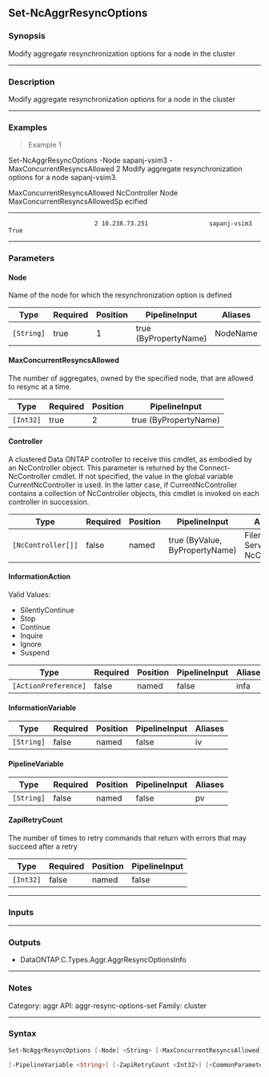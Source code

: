 Set-NcAggrResyncOptions
-----------------------

### Synopsis
Modify aggregate resynchronization options for a node in the cluster

---

### Description

Modify aggregate resynchronization options for a node in the cluster

---

### Examples
> Example 1

Set-NcAggrResyncOptions -Node sapanj-vsim3 -MaxConcurrentResyncsAllowed 2
Modify aggregate resynchronization options for a node sapanj-vsim3.

MaxConcurrentResyncsAllowed NcController                  Node                          MaxConcurrentResyncsAllowedSp
                                                                                                                ecified
  --------------------------- ------------                  ----                          -----------------------------
                            2 10.238.73.251                 sapanj-vsim3                                           True

---

### Parameters
#### **Node**
Name of the node for which the resynchronization option is defined

|Type      |Required|Position|PipelineInput        |Aliases |
|----------|--------|--------|---------------------|--------|
|`[String]`|true    |1       |true (ByPropertyName)|NodeName|

#### **MaxConcurrentResyncsAllowed**
The number of aggregates, owned by the specified node, that are allowed to resync at a time.

|Type     |Required|Position|PipelineInput        |
|---------|--------|--------|---------------------|
|`[Int32]`|true    |2       |true (ByPropertyName)|

#### **Controller**
A clustered Data ONTAP controller to receive this cmdlet, as embodied by an NcController object.  This parameter is returned by the Connect-NcController cmdlet.  If not specified, the value in the global variable CurrentNcController is used.  In the latter case, if CurrentNcController contains a collection of NcController objects, this cmdlet is invoked on each controller in succession.

|Type              |Required|Position|PipelineInput                 |Aliases                          |
|------------------|--------|--------|------------------------------|---------------------------------|
|`[NcController[]]`|false   |named   |true (ByValue, ByPropertyName)|Filer<br/>Server<br/>NcController|

#### **InformationAction**

Valid Values:

* SilentlyContinue
* Stop
* Continue
* Inquire
* Ignore
* Suspend

|Type                |Required|Position|PipelineInput|Aliases|
|--------------------|--------|--------|-------------|-------|
|`[ActionPreference]`|false   |named   |false        |infa   |

#### **InformationVariable**

|Type      |Required|Position|PipelineInput|Aliases|
|----------|--------|--------|-------------|-------|
|`[String]`|false   |named   |false        |iv     |

#### **PipelineVariable**

|Type      |Required|Position|PipelineInput|Aliases|
|----------|--------|--------|-------------|-------|
|`[String]`|false   |named   |false        |pv     |

#### **ZapiRetryCount**
The number of times to retry commands that return with errors that may succeed after a retry

|Type     |Required|Position|PipelineInput|
|---------|--------|--------|-------------|
|`[Int32]`|false   |named   |false        |

---

### Inputs

---

### Outputs
* DataONTAP.C.Types.Aggr.AggrResyncOptionsInfo

---

### Notes
Category: aggr
API: aggr-resync-options-set
Family: cluster

---

### Syntax
```PowerShell
Set-NcAggrResyncOptions [-Node] <String> [-MaxConcurrentResyncsAllowed] <Int32> [-Controller <NcController[]>] [-InformationAction <ActionPreference>] [-InformationVariable <String>] 
```
```PowerShell
[-PipelineVariable <String>] [-ZapiRetryCount <Int32>] [<CommonParameters>]
```
